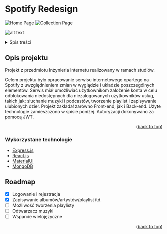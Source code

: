 # Spotify Redesign

<div id="top"></div>

![Home Page](https://user-images.githubusercontent.com/53997424/154150706-533534c2-7b3b-485f-a0a9-a79fb0d14492.PNG)
![Collection Page](https://user-images.githubusercontent.com/53997424/154150711-9e26427d-383b-4f33-9110-c2f7ddfd5503.PNG)

![alt text](https://user-images.githubusercontent.com/53997424/154150706-533534c2-7b3b-485f-a0a9-a79fb0d14492.PNG)

<!-- TABLE OF CONTENTS -->
<details>
  <summary>Spis treści</summary>
  <ol>
    <li>
      <a href="#about-the-project">Opis projektu</a>
      <ul>
        <li><a href="#built-with">Wykorzystane technologie</a></li>
      </ul>
    </li>    
    <li><a href="#roadmap">Roadmap</a></li>
  </ol>
</details>


<!-- ABOUT THE PROJECT -->
## Opis projektu

Projekt z przedmiotu Inżynieria Internetu realizowany w ramach studiów.

Celem projektu było opracowanie serwisu internetowego opartego na Spotify z uwzględnieniem zmian w wyglądzie i układzie poszczególnych elementów. Serwis miał umożliwiać użytkownikom założenie konta w celu odblokowania niedostępnych dla niezalogowanych użytkowników usług, takich jak: słuchanie muzyki i podcastów, tworzenie playlist i zapisywanie ulubionych dzieł. Projekt zakładał zarówno Front-end, jak i Back-end. Użyte technologie zamieszczono w spisie poniżej. Autoryzacji dokonywano za pomocą JWT.

<p align="right">(<a href="#top">back to top</a>)</p>


### Wykorzystane technologie

* [Express.js](https://expressjs.com/)
* [React.js](https://reactjs.org/)
* [MaterialUI](https://mui.com/)
* [MongoDB](https://www.mongodb.com/)


<!-- ROADMAP -->
## Roadmap

- [x] Logowanie i rejestracja
- [x] Zapisywanie albumów/artystów/playlist itd.
- [ ] Możliwość tworzenia playlisty
- [ ] Odtwarzacz muzyki
- [ ] Wsparcie wielojęzyczne

<p align="right">(<a href="#top">back to top</a>)</p>
